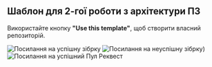 Шаблон для 2-гої роботи з архітектури ПЗ
---

Використайте кнопку **"Use this template"**, щоб створити власний репозиторій.

 ![Посилання на успішну зібрку](https://github.com/DavidkJun/OGSSBOYLAB2/actions/runs/13991588301)
 ![Посилання на неуспішну зібрку](https://github.com/DavidkJun/OGSSBOYLAB2/actions/runs/13991653755))
 ![Посилання на успішний Пул Реквест](https://github.com/DavidkJun/OGSSBOYLAB2/actions/runs/13991590019)
